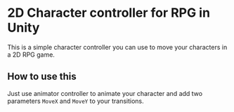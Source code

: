 # 2D Character controller for RPG in Unity

This is a simple character controller you can use to move your characters in a 2D RPG game. 

## How to use this 
Just use animator controller to animate your character and add two parameters `MoveX` and `MoveY` to your transitions. 